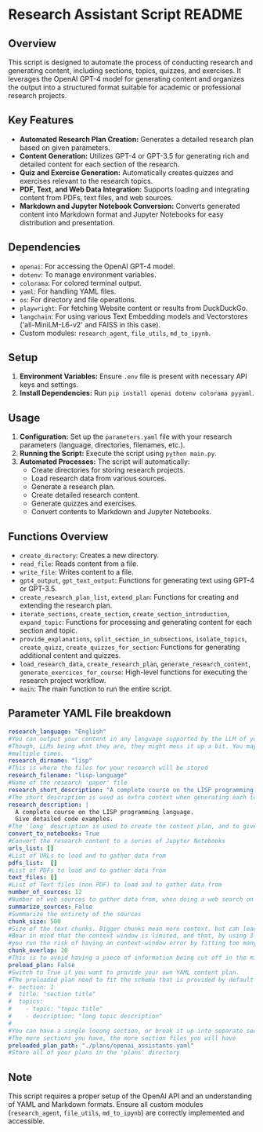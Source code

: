 # Research Assistant Script README

## Overview

This script is designed to automate the process of conducting research and generating content, including sections, topics, quizzes, and exercises. It leverages the OpenAI GPT-4 model for generating content and organizes the output into a structured format suitable for academic or professional research projects.

## Key Features

- **Automated Research Plan Creation:** Generates a detailed research plan based on given parameters.
- **Content Generation:** Utilizes GPT-4 or GPT-3.5 for generating rich and detailed content for each section of the research.
- **Quiz and Exercise Generation:** Automatically creates quizzes and exercises relevant to the research topics.
- **PDF, Text, and Web Data Integration:** Supports loading and integrating content from PDFs, text files, and web sources.
- **Markdown and Jupyter Notebook Conversion:** Converts generated content into Markdown format and Jupyter Notebooks for easy distribution and presentation.

## Dependencies

- `openai`: For accessing the OpenAI GPT-4 model.
- `dotenv`: To manage environment variables.
- `colorama`: For colored terminal output.
- `yaml`: For handling YAML files.
- `os`: For directory and file operations.
- `playwright`: For fetching Website content or results from DuckDuckGo.
- `langchain`: For using various Text Embedding models and Vectorstores ('all-MiniLM-L6-v2' and FAISS in this case).
- Custom modules: `research_agent`, `file_utils`, `md_to_ipynb`.

## Setup

1. **Environment Variables:** Ensure `.env` file is present with necessary API keys and settings.
2. **Install Dependencies:** Run `pip install openai dotenv colorama pyyaml`.

## Usage

1. **Configuration:** Set up the `parameters.yaml` file with your research parameters (language, directories, filenames, etc.).
2. **Running the Script:** Execute the script using `python main.py`.
3. **Automated Processes:** The script will automatically:
   - Create directories for storing research projects.
   - Load research data from various sources.
   - Generate a research plan.
   - Create detailed research content.
   - Generate quizzes and exercises.
   - Convert contents to Markdown and Jupyter Notebooks.

## Functions Overview

- `create_directory`: Creates a new directory.
- `read_file`: Reads content from a file.
- `write_file`: Writes content to a file.
- `gpt4_output`, `gpt_text_output`: Functions for generating text using GPT-4 or GPT-3.5.
- `create_research_plan_list`, `extend_plan`: Functions for creating and extending the research plan.
- `iterate_sections`, `create_section`, `create_section_introduction`, `expand_topic`: Functions for processing and generating content for each section and topic.
- `provide_explanations`, `split_section_in_subsections`, `isolate_topics`, `create_quizz`, `create_quizzes_for_section`: Functions for generating additional content and quizzes.
- `load_research_data`, `create_research_plan`, `generate_research_content`, `generate_exercices_for_course`: High-level functions for executing the research project workflow.
- `main`: The main function to run the entire script.

## Parameter YAML File breakdown

```yaml
research_language: "English"        
#You can output your content in any language supported by the LLM of your choice
#Though, LLMs being what they are, they might mess it up a bit. You may have to try
#multiple times.
research_dirname: "lisp"            
#This is where the files for your research will be stored
research_filename: "lisp-language"  
#Name of the research 'paper' file
research_short_description: "A complete course on the LISP programming language" 
#The short description is used as extra context when generating each topic or section
research_description: |
  A complete course on the LISP programming language.
  Give detailed code examples.
#The 'long' description is used to create the content plan, and to give extra instructions to the model
convert_to_notebooks: True
#Convert the research content to a series of Jupyter Notebooks
urls_list: []
#List of URLs to load and to gather data from
pdfs_list:  []
#List of PDFs to load and to gather data from
text_files: []
#List of Text files (non PDF) to load and to gather data from
number_of_sources: 12
#Number of web sources to gather data from, when doing a web search on DuckDuckGo
summarize_sources: False
#Summarize the entirety of the sources
chunk_size: 500
#Size of the text chunks. Bigger chunks mean more context, but can lead to loss of output tokens or loss of information
#Bear in mind that the context window is limited, and that, by using 3-4 text chunks in a content generation prompt,
#you run the risk of having an context-window error by fitting too many tokens in it.
chunk_overlap: 20
#This is to avoid having a piece of information being cut off in the middle, and allows for some overlay of two chunks
preload_plan: False
#Switch to True if you want to provide your own YAML content plan.
#The preloaded plan need to fit the schema that is provided by default
#- section: 1
#  title: "section title"
#  topics:
#    - topic: "topic title"
#    - description: "long topic description"
#
#You can have a single looong section, or break it up into separate sections.
#The more sections you have, the more section files you will have
preloaded_plan_path: "./plans/openai_assistants.yaml"
#Store all of your plans in the 'plans' directory
```

## Note

This script requires a proper setup of the OpenAI API and an understanding of YAML and Markdown formats. Ensure all custom modules (`research_agent`, `file_utils`, `md_to_ipynb`) are correctly implemented and accessible.